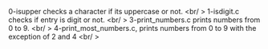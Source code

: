 0-isupper checks a character if its uppercase or not. <br/ >
1-isdigit.c checks if entry is digit or not. <br/ >
3-print_numbers.c prints numbers from 0 to 9. <br/ >
4-print_most_numbers.c, prints numbers from 0 to 9 with the exception of 2 and 4 <br/ >
